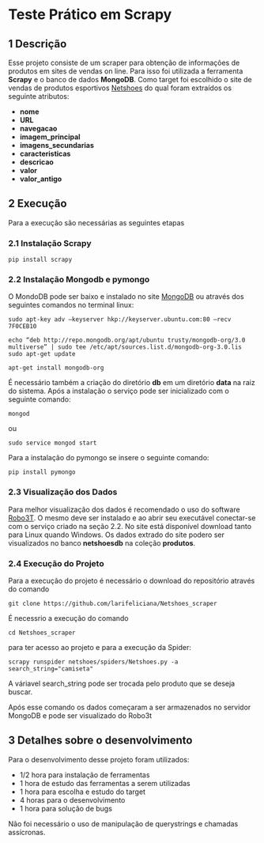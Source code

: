# Teste Prático em Scrapy

## 1 Descrição
Esse projeto consiste de um scraper para obtenção de informações de produtos em sites de vendas on line. Para isso foi utilizada a ferramenta **Scrapy** e o banco de dados **MongoDB**. Como target foi escolhido o site de vendas de produtos esportivos  [Netshoes](https://www.netshoes.com.br/) do qual foram extraídos os seguinte atributos:


*    **nome** 
*    **URL**  
*    **navegacao**
*    **imagem_principal**
*    **imagens_secundarias**
*    **caracteristicas**
*    **descricao**
*    **valor**
*    **valor_antigo**


## 2 Execução
Para a execução são necessárias as seguintes etapas

### 2.1 Instalação Scrapy 




```
pip install scrapy
```


 
### 2.2 Instalação Mongodb e pymongo
 O MondoDB pode ser baixo e instalado no site [MongoDB](https://www.mongodb.com/download-center/community) ou através dos seguintes comandos no terminal linux:
 
```sudo apt-key adv –keyserver hkp://keyserver.ubuntu.com:80 –recv 7F0CEB10```

```echo “deb http://repo.mongodb.org/apt/ubuntu trusty/mongodb-org/3.0 multiverse” | sudo tee /etc/apt/sources.list.d/mongodb-org-3.0.lis ```
```sudo apt-get update```

```apt-get install mongodb-org```


É necessário também a criação do diretório **db** em um diretório **data** na raiz do sistema. Após a instalação o serviço pode ser inicializado com o seguinte comando:
```
mongod
```
ou 

```sudo service mongod start```

Para a instalação do pymongo se insere o seguinte comando:
```
pip install pymongo
```

### 2.3 Visualização dos Dados
Para melhor visualização dos dados é recomendado o uso do software [Robo3T](https://robomongo.org). O mesmo deve ser instalado e ao abrir seu executável conectar-se com o serviço criado na seção 2.2. No site está disponível download tanto para Linux quando Windows. Os dados extrado do site podero ser visualizados no banco **netshoesdb** na coleção **produtos**. 

### 2.4 Execução do Projeto 
Para a execução do projeto é necessário o download do repositório através do comando

```git clone https://github.com/larifeliciana/Netshoes_scraper```

É necessrio a execução do comando

  ```cd Netshoes_scraper```
   
para ter acesso ao projeto e para a execução da Spider:
 
 ```scrapy runspider netshoes/spiders/Netshoes.py -a search_string="camiseta"```
 



A váriavel search_string pode ser trocada pelo produto que se deseja buscar.

Após esse comando os dados começaram a ser armazenados no servidor MongoDB e pode ser visualizado do Robo3t

## 3 Detalhes sobre o desenvolvimento

Para o desenvolvimento desse projeto foram utilizados:


* 1/2 hora para instalação de ferramentas
* 1 hora de estudo das ferramentas a serem utilizadas
* 1 hora para escolha e estudo do target
* 4 horas para o desenvolvimento 
* 1 hora para solução de bugs

Não foi necessário o uso de manipulação de querystrings e chamadas assícronas.

